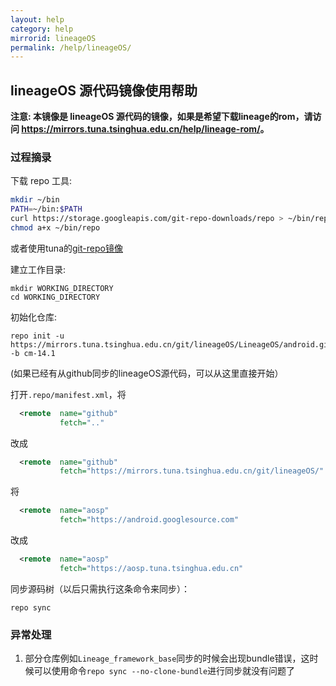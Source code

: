 ```yaml
---
layout: help
category: help
mirrorid: lineageOS
permalink: /help/lineageOS/
---
```


## lineageOS 源代码镜像使用帮助

**注意: 本镜像是 lineageOS 源代码的镜像，如果是希望下载lineage的rom，请访问 <https://mirrors.tuna.tsinghua.edu.cn/help/lineage-rom/>。**

### 过程摘录

下载 repo 工具:

```bash
mkdir ~/bin
PATH=~/bin:$PATH
curl https://storage.googleapis.com/git-repo-downloads/repo > ~/bin/repo
chmod a+x ~/bin/repo
```

或者使用tuna的[git-repo镜像](https://mirrors.tuna.tsinghua.edu.cn/help/git-repo/)

建立工作目录:

```
mkdir WORKING_DIRECTORY
cd WORKING_DIRECTORY
```

初始化仓库:

```
repo init -u https://mirrors.tuna.tsinghua.edu.cn/git/lineageOS/LineageOS/android.git -b cm-14.1
```

(如果已经有从github同步的lineageOS源代码，可以从这里直接开始）

打开`.repo/manifest.xml`，将

```xml
  <remote  name="github"
           fetch=".."
```

改成

```xml
  <remote  name="github"
           fetch="https://mirrors.tuna.tsinghua.edu.cn/git/lineageOS/"
```

将

```xml
  <remote  name="aosp"
           fetch="https://android.googlesource.com"
```

改成

```xml
  <remote  name="aosp"
           fetch="https://aosp.tuna.tsinghua.edu.cn"
```


同步源码树（以后只需执行这条命令来同步）：

```
repo sync
```

### 异常处理
	
1. 部分仓库例如`Lineage_framework_base`同步的时候会出现bundle错误，这时候可以使用命令`repo sync --no-clone-bundle`进行同步就没有问题了
